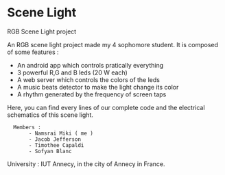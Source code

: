 # Scene Light
RGB Scene Light project

An RGB scene light project made my 4 sophomore student.
It is composed of some features : 

   - An android app which controls pratically everything
   - 3 powerful R,G and B leds (20 W each)
   - A web server which controls the colors of the leds
   - A music beats detector to make the light change its color
   - A rhythm generated by the frequency of screen taps
  
Here, you can find every lines of our complete code and the electrical schematics of this scene light.

      Members : 
           - Namsrai Miki ( me )   
           - Jacob Jefferson  
           - Timothee Capaldi  
           - Sofyan Blanc  
          
University : IUT Annecy, in the city of Annecy in France.
